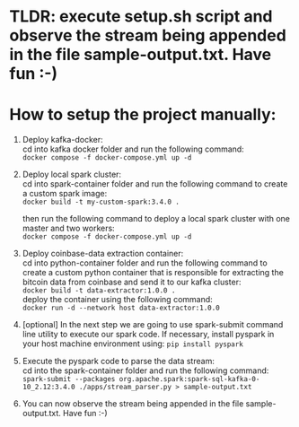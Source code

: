 # TLDR: execute setup.sh script and observe the stream being appended in the file sample-output.txt. Have fun :-)


#  How to setup the project manually:

1. Deploy kafka-docker:<br>
    cd into kafka docker folder and run the following command:<br>
    `docker compose -f docker-compose.yml up -d`

2. Deploy local spark cluster:<br>
    cd into spark-container folder and run the following command to create a custom spark image:<br>
    `docker build -t my-custom-spark:3.4.0 .`<br>
   
    then run the following command to deploy a local spark cluster with one master and two workers: <br>
    `docker compose -f docker-compose.yml up -d`<br>

3. Deploy coinbase-data extraction container:<br>
    cd into python-container folder and run the following command to create a custom python container that is responsible for extracting the bitcoin data from coinbase and send it to our kafka cluster:<br>
    `docker build -t data-extractor:1.0.0 .`<br>
    deploy the container using the following command:<br>
    `docker run -d --network host data-extractor:1.0.0`

4. [optional] In the next step we are going to use spark-submit command line utility to execute our spark code. If necessary,  install pyspark in your host machine environment using: `pip install pyspark`

5. Execute the pyspark code to parse the data stream:<br>
    cd into the spark-container folder and run the following command:<br>
    `spark-submit --packages org.apache.spark:spark-sql-kafka-0-10_2.12:3.4.0 ./apps/stream_parser.py > sample-output.txt`

6. You can now observe the stream being appended in the file sample-output.txt. Have fun :-) 
